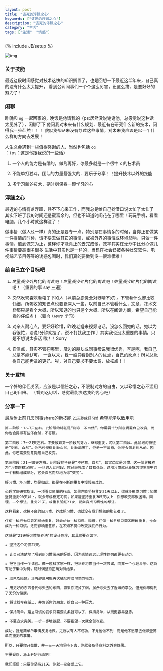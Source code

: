 ```yaml
---
layout: post
title: "该死的浮躁之心"
keywords: ["该死的浮躁之心"]
description: "该死的浮躁之心"
category: "生活"
tags: ["生活", "情感"]
---
```

{% include JB/setup %}

![img](https://img.alicdn.com/imgextra/i4/1819728314/TB2nqOvlVXXXXXhXpXXXXXXXXXX_!!1819728314.jpg)

### 关于技能

最近这段时间感觉对技术这快的知识搁置了，也是回想一下最近这半年来，自己真的没有什么太大提升，
看到公司同事们一个个这么厉害，还这么拼，是要好好的努力了！


### 闲聊

昨晚和 `og` 一起回家的，晚饭是他请我的（ps:居然没说谢谢他，总感觉说这种话太见外了），闲聊了下
他问我对未来有什么规划、最近有在研究什么新的技术，问得我一脸茫然！！！
貌似我都从来没有想过这些事情，对未来我应该是以一个什么样的方向去发展！


人生总会遇到一些值得感谢的人，当然也包括 `og` ：（ps：这是他跟我说的一些话）

1. 一个人的能力是有限的，做的再好，你最多就是一个很牛 x 的技术员

2. 不能单打独斗，团队的力量最强大的，要乐于分享！！提升技术以外的技能

3. 多学习新的技术，要时刻保持一颗学习的心

### 浮躁之心

最近的心情有点浮躁，静不下心来工作，而我总是给自己找借口说太忙了太忙了
其实下班了我的时间还是蛮富余的，但也不知道时间花在了哪里！玩玩手机，看看电脑，几个小时就这样没了！

做事情（做人也一样）真的还是要专一点，特别是在事情多的时候，当你正在做某一件事情的时候，请不要去做其它的事情，或被外界的事情或环境影响，只做一件事情，值到做完为止，这样你才能真正的去完成他，效率其实在无形中比分心做几件事情要高很多很多
生活中其实也是一样的，当现在社会已被各种社交软件，电视综艺节目等等的诱惑包围时，我们真的要做到专一很难很难！


### 给自己立个目标吧

1. 尽量减少碎片化的阅读吧！尽量减少碎片化的阅读吧！尽量减少碎片化的阅读吧！（重要的事 say 三遍）

2. 突然发现喜欢看电子书的人（以前总感觉会对眼睛不好），不管看什么都比较仔细，所吸收的知识点也要更深入一些，以前自己不管看什么，文章、技术文档都只是看个大概，所以知道的也只是个大概，所以在阅读方面，希望自己能看的仔细点！（要向 `lb同学` 学习）

3. 对亲人耐心点，要好好珍惜，昨晚老姐来视频电话，没怎么回她的话，她以为我很忙，没说1分钟就挂了，说不打扰我工作了 其实我也没太重要的事情，只是不想说太多话
唉！！Sorry

4. 自信点，其实不管在哪里，周边的朋友或同事都说我很优秀，可是呢，我自己总是不能认可，
一直以来，我一般只看到别人的优点，自己的缺点！所以总觉得自己能再做的更好。唉，对自己要求不要太高，放松点！！


### 关于爱情

一个好的伴侣关系，应该是以信任之心，不限制对方的自由，又以珍惜之心不滥用自己的自由。
（看到这句话，感觉最能表达我的内心吧）


### 分享一下

最后附上前几天同事share的新技能 `21天养成好习惯` 希望能学以致用吧


```
第一阶段：1～7天左右。此阶段的特征是“刻意，不自然”。你需要十分刻意提醒自己改变，而你也会觉得有些不自然，不舒服。 

第二阶段：7～21天左右。不要放弃第一阶段的努力，继续重复，跨入第二阶段。此阶段的特征是“刻意，自然”。你已经觉得比较自然，比较舒服了，但是一不留意，你还会回复到从前，因此，你还需要刻意提醒自己改变。
 
第三阶段：21～90天左右。此阶段的特征是“不经意，自然”，其实这就是习惯。这一阶段被称为“习惯的稳定期”。一旦跨入此阶段，你已经完成了自我改造，这项习惯就已经成为你生命中的一个有机组成部分，它会自然而然地为你“效劳”。
 
好习惯，坏习惯，均是如此，都是在不断的重复中慢慢形成的。 

心理学家研究指出，一项看似简单的行动，如果你能坚持重复21天以上，你就会形成习惯；如果坚持重复90天以上，就会形成稳定习惯；如果能坚持重复365天以上，你想改变都很困难。同理，一个想法，重复21天，或重复验证21次，就会变成习惯性的想法。
 
这样看来，改掉不良的旧习惯，养成好习惯，也就没有我们想象的那么难了。 

任何一种行为只要不断地重复，就会成为一种习惯。同理，任何一种思想只要不断地重复，也会成为一种习惯，进而影响潜意识，在不知不觉中改变我们的行为。 

这就是“21天好习惯培养法”的设计原理，其具体要点如下。 

★ 坚持这个习惯21天。 

★ 让自己清楚地了解到新习惯带来的好处，因为感情远远比理性的强迫更有动力。 

★ 把它当作一个试验。像一位科学家一样，把培养习惯当作一次尝试，而非一个心理斗争。这将有助于集中对待，随时调整和正确对待结果。 

★ 远离危险区。远离那些可能再次触发你旧习惯的地方。 

★ 用更好的东西替代你失去的东西，如果你戒掉了烟，虽然你失去了香烟的享受，但是你却得到了无价的健康。 

★ 将计划写在纸上，并告诉你的朋友，给自己一种压力。 

★ 保持简单。建立习惯的要求只需要几条就可以了，保持简单，从而更容易坚持。 

★ 不要追求完美。一步一步地做起，不要指望一次就全部改变。 

成功，就是简单的事情反复地做。之所以有人不成功，不是他做不到，而是他不愿意去做那些简单而重复的事情。 

所以，只要你开始做，并一天一天地坚持下去，你就会取得意料之外的效果。 

不要疑惑，马上开始行动吧！ 

我们坚信：只要你坚持21天，你就一定会爱上它。

```
